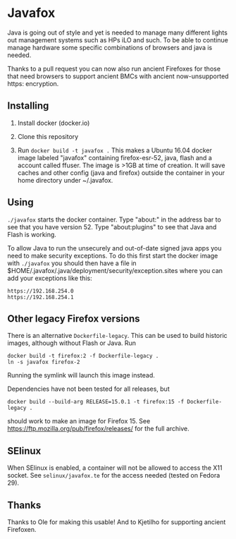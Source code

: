 # Javafox

Java is going out of style and yet is needed to manage many different lights out management systems such as HPs iLO and such.  To be able to continue manage hardware some specific combinations of browsers and java is needed.

Thanks to a pull request you can now also run ancient Firefoxes for those that need browsers to support ancient BMCs with ancient now-unsupported https: encryption.

## Installing

1. Install docker (docker.io)

2. Clone this repository

3. Run ```docker build -t javafox .```  This makes a Ubuntu 16.04 docker image labeled "javafox" containing firefox-esr-52, java, flash and a account called ffuser.  The image is >1GB at time of creation. It will save caches and other config (java and firefox) outside the container in your home directory under ~/.javafox.

## Using

```./javafox``` starts the docker container. Type "about:" in the address bar to see that you have version 52.  Type "about:plugins" to see that Java and Flash is working.

To allow Java to run the unsecurely and out-of-date signed java apps you need to make security exceptions.
To do this first start the docker image with ```./javafox``` you should then have a file in $HOME/.javafox/.java/deployment/security/exception.sites where you can add your exceptions like this:

```
https://192.168.254.0
https://192.168.254.1
```

## Other legacy Firefox versions

There is an alternative `Dockerfile-legacy`.  This can be used to
build historic images, although without Flash or Java.  Run

```
docker build -t firefox:2 -f Dockerfile-legacy .
ln -s javafox firefox-2
```

Running the symlink will launch this image instead.

Dependencies have not been tested for all releases, but
```
docker build --build-arg RELEASE=15.0.1 -t firefox:15 -f Dockerfile-legacy .
```
should work to make an image for Firefox 15.  See
<https://ftp.mozilla.org/pub/firefox/releases/> for the full archive.

## SElinux

When SElinux is enabled, a container will not be allowed to access the
X11 socket.  See `selinux/javafox.te` for the access needed (tested on
Fedora 29).

## Thanks

Thanks to Ole for making this usable! And to Kjetilho for supporting ancient Firefoxen.
